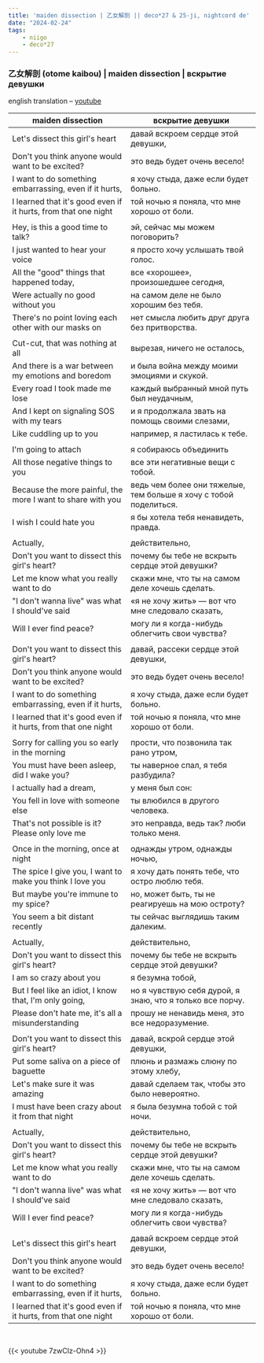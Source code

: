```yaml
---
title: 'maiden dissection | 乙女解剖 || deco*27 & 25-ji, nightcord de'
date: "2024-02-24"
tags:
    - niigo
    - deco*27
---
```


### 乙女解剖 (otome kaibou) | maiden dissection | вскрытие девушки

english translation – [youtube](https://www.youtube.com/watch?v=JluOv0KD9Wc)

maiden dissection | вскрытие девушки
---|---
Let's dissect this girl's heart | давай вскроем сердце этой девушки,
Don't you think anyone would want to be excited? | это ведь будет очень весело!
I want to do something embarrassing, even if it hurts, | я хочу стыда, даже если будет больно.
I learned that it's good even if it hurts, from that one night | той ночью я поняла, что мне хорошо от боли.
|||
Hey, is this a good time to talk? | эй, сейчас мы можем поговорить?
I just wanted to hear your voice | я просто хочу услышать твой голос.
All the "good" things that happened today, | все «хорошее», произошедшее сегодня,
Were actually no good without you | на самом деле не было хорошим без тебя.
There's no point loving each other with our masks on | нет смысла любить друг друга без притворства.
|||
Cut-cut, that was nothing at all | вырезая, ничего не осталось,
And there is a war between my emotions and boredom | и была война между моими эмоциями и скукой.
Every road I took made me lose | каждый выбранный мной путь был неудачным,
And I kept on signaling SOS with my tears | и я продолжала звать на помощь своими слезами,
Like cuddling up to you | например, я ластилась к тебе.
|||
I'm going to attach | я собираюсь объединить
All those negative things to you | все эти негативные вещи с тобой.
Because the more painful, the more I want to share with you | ведь чем более они тяжелые, тем больше я хочу с тобой поделиться.
I wish I could hate you | я бы хотела тебя ненавидеть, правда.
|||
Actually, | действительно,
Don't you want to dissect this girl's heart? | почему бы тебе не вскрыть сердце этой девушки?
Let me know what you really want to do | скажи мне, что ты на самом деле хочешь сделать.
"I don't wanna live" was what I should've said | «я не хочу жить» — вот что мне следовало сказать,
Will I ever find peace? | могу ли я когда-нибудь облегчить свои чувства?
|||
Don't you want to dissect this girl's heart? | давай, рассеки сердце этой девушки,
Don't you think anyone would want to be excited? | это ведь будет очень весело!
I want to do something embarrassing, even if it hurts, | я хочу стыда, даже если будет больно.
I learned that it's good even if it hurts, from that one night | той ночью я поняла, что мне хорошо от боли.
|||
Sorry for calling you so early in the morning | прости, что позвонила так рано утром,
You must have been asleep, did I wake you? | ты наверное спал, я тебя разбудила?
I actually had a dream, | у меня был сон:
You fell in love with someone else | ты влюбился в другого человека.
That's not possible is it? Please only love me | это неправда, ведь так? люби только меня.
|||
Once in the morning, once at night | однажды утром, однажды ночью,
The spice I give you, I want to make you think I love you | я хочу дать понять тебе, что остро люблю тебя.
But maybe you're immune to my spice? | но, может быть, ты не реагируешь на мою остроту?
You seem a bit distant recently | ты сейчас выглядишь таким далеким.
|||
Actually, | действительно,
Don't you want to dissect this girl's heart? | почему бы тебе не вскрыть сердце этой девушки?
I am so crazy about you | я безумна тобой,
But I feel like an idiot, I know that, I'm only going, | но я чувствую себя дурой, я знаю, что я только все порчу.
Please don't hate me, it's all a misunderstanding | прошу не ненавидь меня, это все недоразумение.
|||
Don't you want to dissect this girl's heart? | давай, вскрой сердце этой девушки,
Put some saliva on a piece of baguette | плюнь и размажь слюну по этому хлебу,
Let's make sure it was amazing | давай сделаем так, чтобы это было невероятно.
I must have been crazy about it from that night | я была безумна тобой с той ночи.
|||
Actually, | действительно,
Don't you want to dissect this girl's heart? | почему бы тебе не вскрыть сердце этой девушки?
Let me know what you really want to do | скажи мне, что ты на самом деле хочешь сделать.
"I don't wanna live" was what I should've said | «я не хочу жить» — вот что мне следовало сказать,
Will I ever find peace? | могу ли я когда-нибудь облегчить свои чувства?
|||
Let's dissect this girl's heart | давай вскроем сердце этой девушки,
Don't you think anyone would want to be excited? | это ведь будет очень весело!
I want to do something embarrassing, even if it hurts, | я хочу стыда, даже если будет больно.
I learned that it's good even if it hurts, from that one night | той ночью я поняла, что мне хорошо от боли.

<br>

{{< youtube 7zwCIz-Ohn4 >}}